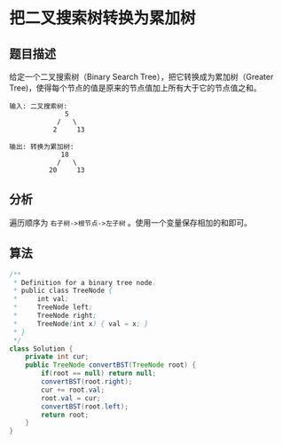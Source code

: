 # 把二叉搜索树转换为累加树

## 题目描述

给定一个二叉搜索树（Binary Search Tree），把它转换成为累加树（Greater Tree)，使得每个节点的值是原来的节点值加上所有大于它的节点值之和。

```
输入: 二叉搜索树:
              5
            /   \
           2     13

输出: 转换为累加树:
             18
            /   \
          20     13

```

## 分析

遍历顺序为 `右子树->根节点->左子树` 。使用一个变量保存相加的和即可。

## 算法

```java
/**
 * Definition for a binary tree node.
 * public class TreeNode {
 *     int val;
 *     TreeNode left;
 *     TreeNode right;
 *     TreeNode(int x) { val = x; }
 * }
 */
class Solution {
    private int cur;
    public TreeNode convertBST(TreeNode root) {
        if(root == null) return null;
        convertBST(root.right);
        cur += root.val;
        root.val = cur;
        convertBST(root.left);
        return root;
    }
}
```
